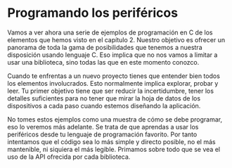 [//]: # (-*- mode: markdown; coding: utf-8 -*-)

# Programando los periféricos

Vamos a ver ahora una serie de ejemplos de programación en C de los
elementos que hemos visto en el capítulo 2.  Nuestro objetivo es
ofrecer un panorama de toda la gama de posibilidades que tenemos a
nuestra disposición usando lenguaje C.  Eso implica que no nos vamos a
limitar a usar una biblioteca, sino todas las que en este momento
conozco.

Cuando te enfrentas a un nuevo proyecto tienes que entender bien todos
los elementos involucrados.  Esto normalmente implica explorar, probar
y leer.  Tu primer objetivo tiene que ser reducir la incertidumbre,
tener los detalles suficientes para no tener que mirar la hoja de
datos de los dispositivos a cada paso cuando estemos diseñando la
aplicación.

No tomes estos ejemplos como una muestra de cómo se debe programar,
eso lo veremos más adelante.  Se trata de que aprendas a usar los
periféricos desde tu lenguaje de programación favorito.  Por tanto
intentamos que el código sea lo más simple y directo posible, no el
más mantenible, ni siquiera el más legible.  Primamos sobre todo que
se vea el uso de la API ofrecida por cada biblioteca.
